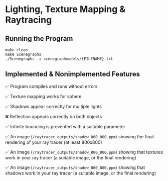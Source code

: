 # Lighting, Texture Mapping & Raytracing
## Running the Program

  ```
  make clean
  make Scenegraphs
  ./Scenegraphs -i scenegraphmodels/{FILENAME}.txt
  ```
## Implemented & Nonimplemented Features

:white_check_mark: Program compiles and runs without errors

:white_check_mark: Texture mapping works for sphere

:white_check_mark: Shadows appear correctly for multiple lights

:x: Reflection appears correctly on both objects

:white_check_mark: Infinite bouncing is prevented with a suitable parameter

:white_check_mark: An image (`/raytracer_outputs/shadow_800_800.ppm`) showing the final rendering of your ray tracer (at least 800x800)

:white_check_mark: An image (`/raytracer_outputs/shadow_800_800.ppm`) showing that textures work in your ray tracer (a suitable image, or the final rendering)

:white_check_mark: An image (`/raytracer_outputs/shadow_800_800.ppm`) showing that shadows work in your ray tracer (a suitable image, or the final rendering) 

